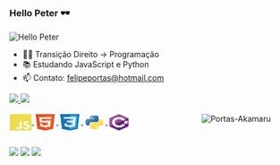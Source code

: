 ### Hello Peter 🕶️

<img align="center" alt="Hello Peter" src="https://64.media.tumblr.com/ca1dbff8472d7117ed2f0e856257c7a6/40ec82d5161fe1c7-59/s540x810/82c9122cfcd2b12076c444796c5326d95b24b83d.gifv" width="560" height="300">

- 🏃‍♂️ Transição Direito -> Programação
- 📚 Estudando JavaScript e Python
- 📫 Contato: felipeportas@hotmail.com

 <div>
  <a href="https://github.com/felipeportas">
  <img height="180em" src="https://github-readme-stats.vercel.app/api?username=felipeportas&show_icons=true&theme=dracula&include_all_commits=true&count_private=true"/>
  <img height="180em" src="https://github-readme-stats.vercel.app/api/top-langs/?username=felipeportas&layout=compact&langs_count=7&theme=dracula"/>
</div>
<div style="display: inline_block"><br>
  <img align="center" alt="Portas-Js" height="30" width="40" src="https://raw.githubusercontent.com/devicons/devicon/master/icons/javascript/javascript-plain.svg">
  <img align="center" alt="Portas-HTML" height="30" width="40" src="https://raw.githubusercontent.com/devicons/devicon/master/icons/html5/html5-original.svg">
  <img align="center" alt="Portas-CSS" height="30" width="40" src="https://raw.githubusercontent.com/devicons/devicon/master/icons/css3/css3-original.svg">
  <img align="center" alt="Portas-Python" height="30" width="40" src="https://raw.githubusercontent.com/devicons/devicon/master/icons/python/python-original.svg">
  <img align="center" alt="Portas-Csharp" height="30" width="40" src="https://raw.githubusercontent.com/devicons/devicon/master/icons/csharp/csharp-original.svg">
  <img align="right" alt="Portas-Akamaru" src="https://pa1.narvii.com/6350/f9255c242a2bec46d17ced4cc8e1e0f981ee767f_hq.gif" width="160" height="100">
</div>

##

 <div> 
  <a href="https://www.linkedin.com/in/felipe-portas" target="_blank"><img src="https://img.shields.io/badge/-LinkedIn-%230077B5?style=for-the-badge&logo=linkedin&logoColor=white" target="_blank"></a> 
  <a href="https://www.facebook.com/felipe.portas.7" target="_blank"><img src="https://img.shields.io/badge/Facebook-1877F2?style=for-the-badge&logo=facebook&logoColor=white" target="_blank"></a>
  <a href = "mailto:felipeportas@hotmail.com"><img src="https://img.shields.io/badge/Microsoft_Outlook-0078D4?style=for-the-badge&logo=microsoft-outlook&logoColor=white" target="_blank"></a>
  
 
 </div>
 
